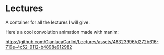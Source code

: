 # Lectures
A container for all the lectures I will give.

Here's a cool convolution animation made with manim:

https://github.com/GianlucaCarlini/Lectures/assets/48323996/d272b616-719e-4c52-9112-b4898e912982

